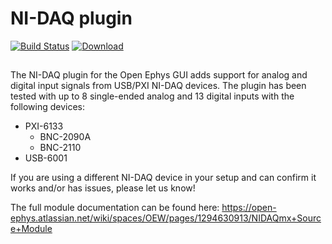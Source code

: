# NI-DAQ plugin

[![Build Status](https://travis-ci.org/open-ephys-plugins/nidaq-plugin.svg?branch=master)](https://travis-ci.org/open-ephys-plugins/nidaq-plugin)
[![Download](https://api.bintray.com/packages/open-ephys/open-ephys-plugins/ni-daq/images/download.svg?version=0.1)](https://bintray.com/open-ephys/open-ephys-plugins/ni-daq/0.1/link)

## 

The NI-DAQ plugin for the Open Ephys GUI adds support for analog and digital input signals from USB/PXI NI-DAQ devices. The plugin has been tested with up to 8 single-ended analog and 13 digital inputs with the following devices:

* PXI-6133 
  * BNC-2090A
  * BNC-2110
* USB-6001

If you are using a different NI-DAQ device in your setup and can confirm it works and/or has issues, please let us know!
 
The full module documentation can be found here: https://open-ephys.atlassian.net/wiki/spaces/OEW/pages/1294630913/NIDAQmx+Source+Module
